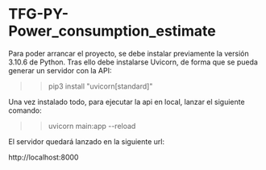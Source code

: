 # TFG-PY-Power_consumption_estimate

Para poder arrancar el proyecto, se debe instalar previamente la versión 3.10.6 de Python.
Tras ello debe instalarse Uvicorn, de forma que se pueda generar un servidor con la API:

>> pip3 install "uvicorn[standard]"

Una vez instalado todo, para ejecutar la api en local, lanzar el siguiente comando:

>> uvicorn main:app --reload

El servidor quedará lanzado en la siguiente url:

http://localhost:8000
